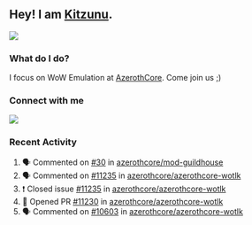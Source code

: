 ## Hey! I am [Kitzunu](https://Github.com/Kitzunu).

<!--<a href="https://github-readme-stats.kitzunu.vercel.app/api?username=Kitzunu&show_icons=true&theme=dark">
  <img align="center" src="https://github-readme-stats.kitzunu.vercel.app/api?username=Kitzunu&show_icons=true&theme=dark" />
</a>-->
<a href="https://github-readme-stats.kitzunu.vercel.app/api?username=Kitzunu&show_icons=true&theme=dark">
  <img align="center" src="https://github-readme-stats.vercel.app/api/top-langs/?username=Kitzunu&layout=compact&theme=dark" />
</a>

### What do I do?

I focus on WoW Emulation at [AzerothCore](https://Github.com/AzerothCore). Come join us ;)

### Connect with me
[![](https://img.shields.io/badge/AzerothCore%20Discord-Connect%20with%20me!-green)](https://discord.com/invite/gkt4y2x)

### Recent Activity

<!--START_SECTION:activity-->
1. 🗣 Commented on [#30](https://github.com/azerothcore/mod-guildhouse/issues/30) in [azerothcore/mod-guildhouse](https://github.com/azerothcore/mod-guildhouse)
2. 🗣 Commented on [#11235](https://github.com/azerothcore/azerothcore-wotlk/issues/11235) in [azerothcore/azerothcore-wotlk](https://github.com/azerothcore/azerothcore-wotlk)
3. ❗️ Closed issue [#11235](https://github.com/azerothcore/azerothcore-wotlk/issues/11235) in [azerothcore/azerothcore-wotlk](https://github.com/azerothcore/azerothcore-wotlk)
4. 💪 Opened PR [#11230](https://github.com/azerothcore/azerothcore-wotlk/pull/11230) in [azerothcore/azerothcore-wotlk](https://github.com/azerothcore/azerothcore-wotlk)
5. 🗣 Commented on [#10603](https://github.com/azerothcore/azerothcore-wotlk/issues/10603) in [azerothcore/azerothcore-wotlk](https://github.com/azerothcore/azerothcore-wotlk)
<!--END_SECTION:activity-->

